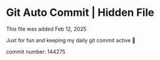 # Git Auto Commit | Hidden File

This file was added Feb 12, 2025

Just for fun and keeping my daily git commit active 🤪

commit number: 144275
